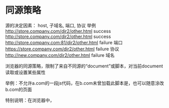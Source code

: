 同源策略
========
源的决定因素： host, 子域名, 端口, 协议
举例
http://store.company.com/dir2/other.html	success
http://store.company.com/dir2/other.html	success
http://store.company.com:81/dir2/other.html	failure		端口
https://store.company.com/dir2/other.html	failure		协议
http://new.company.com/dir2/other.html		failure		域名


浏览器的同源策略，限制了来自不同源的“document”或脚本，对当前document读取或设置某些属性

举例：不允许a.com的一段js代码，在b.com未曾加载此脚本是，也可以随意涂改b.com的页面

特别说明：在浏览器中，<script> <img> <iframe> <link>等带有标签都可以跨域加载资源，而不受同源策略的印象，这些带有src属性的标签在加载时都是发出了一个get请求不同于XMLHttpRequest的是，浏览器限制了js的权限使其不能读写内容
